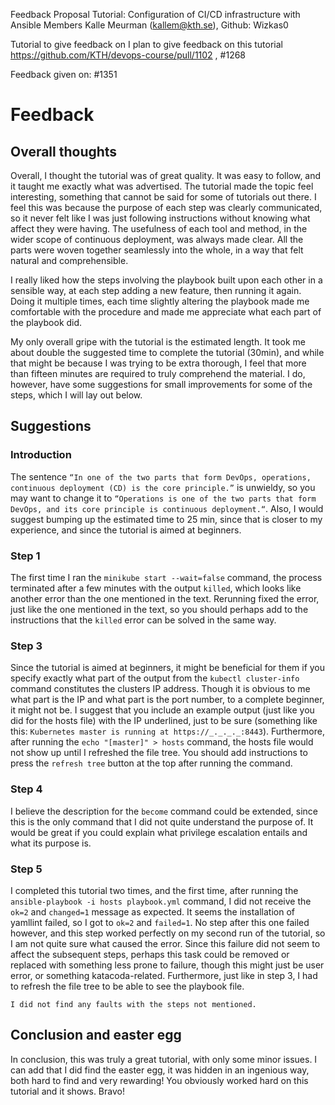 Feedback Proposal
Tutorial: Configuration of CI/CD infrastructure with Ansible
Members
Kalle Meurman (kallem@kth.se), Github: Wizkas0

Tutorial to give feedback on
I plan to give feedback on this tutorial https://github.com/KTH/devops-course/pull/1102 , #1268

Feedback given on: #1351

# Feedback
## Overall thoughts
Overall, I thought the tutorial was of great quality. It was easy to follow, and it taught me exactly what was advertised. The tutorial made the topic feel interesting, something that cannot be said for some  of tutorials out there. I feel this was because the purpose of each step was clearly communicated, so it never felt like I was just following instructions without knowing what affect they were having. The usefulness of each tool and method, in the wider scope of continuous deployment, was always made clear. All the parts were woven together seamlessly into the whole, in a way that felt natural and comprehensible.

I really liked how the steps involving the playbook built upon each other in a sensible way, at each step adding a new feature, then running it again. Doing it multiple times, each time slightly altering the playbook made me comfortable with the procedure and made me appreciate what each part of the playbook did.

My only overall gripe with the tutorial is the estimated length. It took me about double the suggested time to complete the tutorial (30min), and while that might be because I was trying to be extra thorough, I feel that more than fifteen minutes are required to truly comprehend the material. I do, however, have some suggestions for small improvements for some of the steps, which I will lay out below.

## Suggestions

### Introduction
The sentence `“In one of the two parts that form DevOps, operations, continuous deployment (CD) is the core principle.”` is unwieldy, so you may want to change it to `“Operations is one of the two parts that form DevOps, and its core principle is continuous deployment.“`. Also, I would suggest bumping up the estimated time to 25 min, since that is closer to my experience, and since the tutorial is aimed at beginners.

### Step 1
The first time I ran the `minikube start --wait=false` command, the process terminated after a few minutes with the output `killed`, which looks like another error than the one mentioned in the text. Rerunning fixed the error, just like the one mentioned in the text, so you should perhaps add to the instructions that the `killed` error can be solved in the same way.

### Step 3
Since the tutorial is aimed at beginners, it might be beneficial for them if you specify exactly what part of the output from the `kubectl cluster-info` command constitutes the clusters IP address. Though it is obvious to me what part is the IP and what part is the port number, to a complete beginner, it might not be. I suggest that you include an example output (just like you did for the hosts file) with the IP underlined, just to be sure (something like this: `Kubernetes master is running at https://_._._._:8443`). Furthermore, after running the `echo "[master]" > hosts` command, the hosts file would not show up until I refreshed the file tree. You should add instructions to press the `refresh tree` button at the top after running the command.

### Step 4
I believe the description for the `become` command could be extended, since this is the only command that I did not quite understand the purpose of. It would be great if you could explain what privilege escalation entails and what its purpose is.

### Step 5
I completed this tutorial two times, and the first time, after running the `ansible-playbook -i hosts playbook.yml` command, I did not receive the `ok=2` and `changed=1` message as expected. It seems the installation of yamllint failed, so I got to `ok=2` and `failed=1`. No step after this one failed however, and this step worked perfectly on my second run of the tutorial, so I am not quite sure what caused the error. Since this failure did not seem to affect the subsequent steps, perhaps this task could be removed or replaced with something less prone to failure, though this might just be user error, or something katacoda-related. Furthermore, just like in step 3, I had to refresh the file tree to be able to see the playbook file.

`I did not find any faults with the steps not mentioned.`

## Conclusion and easter egg
In conclusion, this was truly a great tutorial, with only some minor issues. I can add that I did find the easter egg, it was hidden in an ingenious way, both hard to find and very rewarding! You obviously worked hard on this tutorial and it shows. Bravo!
